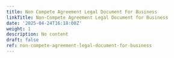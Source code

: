 ```yaml
---
title: Non Compete Agreement Legal Document For Business
linkTitle: Non-Compete Agreement Legal Document for Business
date: '2025-04-24T16:18:00Z'
weight: 1
description: No content
draft: false
ref: non-compete-agreement-legal-document-for-business
---
```


